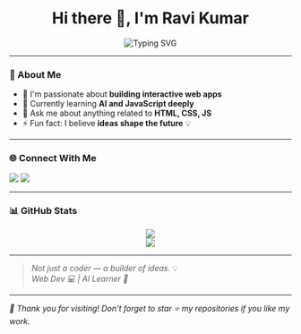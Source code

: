 <h1 align="center">Hi there 👋, I'm Ravi Kumar</h1>

<p align="center">
  <img src="https://readme-typing-svg.herokuapp.com?font=Fira+Code&duration=2000&pause=1000&color=00FFCC&center=true&vCenter=true&width=440&lines=Web+Developer+%F0%9F%92%BB;AI+Enthusiast+%F0%9F%A7%A0;Creative+Thinker+%F0%9F%92%A1;Always+learning+new+things+%F0%9F%8C%8D" alt="Typing SVG" />
</p>

---

### 🚀 About Me

- 🔭 I'm passionate about **building interactive web apps**
- 🌱 Currently learning **AI and JavaScript deeply**
- 💬 Ask me about anything related to **HTML, CSS, JS**
- ⚡ Fun fact: I believe **ideas shape the future** 💡

---

### 🌐 Connect With Me

<p align="left">
  <a href="https://instagram.com/yourusername" target="_blank"><img src="https://img.shields.io/badge/Instagram-%23E4405F.svg?style=for-the-badge&logo=instagram&logoColor=white" /></a>
  <a href="mailto:yourmail@gmail.com" target="_blank"><img src="https://img.shields.io/badge/Gmail-D14836.svg?style=for-the-badge&logo=gmail&logoColor=white" /></a>
</p>

---

### 📊 GitHub Stats

<p align="center">
  <img src="https://github-readme-stats.vercel.app/api?username=yourusername&show_icons=true&theme=radical" />
  <br />
  <img src="https://github-readme-stats.vercel.app/api/top-langs/?username=yourusername&layout=compact&theme=radical" />
</p>

---

> *Not just a coder — a builder of ideas.* 💡  
> *Web Dev 💻 | AI Learner 🧠*

---

_💙 Thank you for visiting! Don't forget to star ⭐ my repositories if you like my work._

